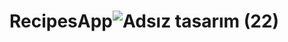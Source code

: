 # RecipesApp![Adsız tasarım (22)](https://github.com/turkan-risvan/RecipesApp/assets/78659151/5037c98f-7c42-41c6-96a2-3f1b34024491)

